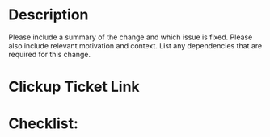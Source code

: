 # Description

Please include a summary of the change and which issue is fixed. Please also include relevant motivation and context. List any dependencies that are required for this change.

# Clickup Ticket Link

# Checklist:


